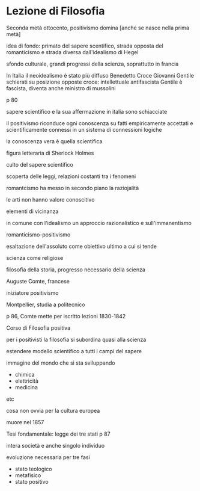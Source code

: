# Lezione di Filosofia

Seconda metà ottocento, positivismo domina [anche se nasce nella prima metà]

idea di fondo: primato del sapere scentifico, strada opposta del romanticismo e strada diversa dall'idealismo di Hegel

sfondo culturale, grandi progressi della scienza, soprattutto in francia

In Italia il neoidealismo è stato più diffuso
Benedetto Croce 
Giovanni Gentile
schierati su posizione opposte
croce: intellettuale antifascista
Gentile è fascista, diventa anche ministro di mussolini

p 80


sapere scientifico e la sua affermazione in italia sono schiacciate


il positivismo riconduce ogni conoscenza su fatti empiricamente accettati  e scientificamente connessi in un sistema di connessioni logiche

la conoscenza vera è quella scientifica


figura letteraria di Sherlock Holmes



culto del sapere scientifico

scoperta delle leggi, relazioni costanti tra i fenomeni

romantcismo ha messo in secondo piano la raziojalità

le arti non hanno valore conoscitivo

elementi di vicinanza

in comune con l'idealismo un approccio razionalistico e sull'immanentismo

romanticismo-positivismo

esaltazione dell'assoluto come obiettivo ultimo a cui si tende

scienza come religiose


filosofia della storia, progresso necessario della scienza

Auguste Comte, francese

iniziatore positivismo

Montpellier, studia a politecnico

p 86, Comte mette per iscritto lezioni 1830-1842

Corso di Filosofia positiva


per i positivisti la filosofia si subordina quasi alla scienza

estendere modello scientifico a tutti i campi del sapere

immagine del mondo che si sta sviluppando

* chimica
* elettricità
* medicina

etc


cosa non ovvia per la cultura europea



muore nel 1857


Tesi fondamentale: legge dei tre stati p 87

intera società e anche singolo individuo

evoluzione necessaria per tre fasi
* stato teologico
* metafisico
* stato positivo
<!--stackedit_data:
eyJoaXN0b3J5IjpbMTE2OTY5MjU1OCwtMTAwOTU3MjE0Ml19
-->